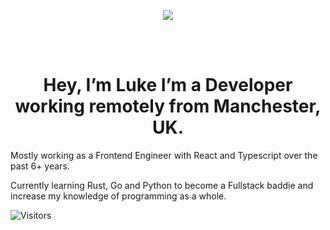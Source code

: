<p align="center"> <img src="https://github.com/Nevnet99/Nevnet99/assets/28801236/f943ed8d-1191-487a-9ac5-d0adff82edd9" /> </p>

<br />
<br />

<h1 align="center">Hey, I’m Luke I’m a Developer working remotely from Manchester, UK.</h1>

<p>Mostly working as a Frontend Engineer with React and Typescript over the past 6+ years.</p>

<p>Currently learning Rust, Go and Python to become a Fullstack baddie and increase my knowledge of programming as a whole.</p>


![Visitors](https://visitor-badge.laobi.icu/badge?page_id=Nevnet99.Nevnet99)
